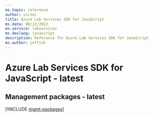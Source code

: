 ```yaml
---
ms.topic: reference
author: xirzec
title: Azure Lab Services SDK for JavaScript
ms.data: 08/12/2022
ms.service: labservices
ms.devlang: javascript
description: Reference for Azure Lab Services SDK for JavaScript
ms.author: jeffish
---
```

# Azure Lab Services SDK for JavaScript - latest

## Management packages - latest
[!INCLUDE [mgmt-packages](lab-services-mgmt-index.md)]